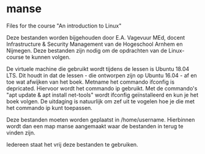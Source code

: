 # manse
Files for the course "An introduction to Linux"

Deze bestanden worden bijgehouden door E.A. Vagevuur MEd, docent Infrastructure & Security Management van de Hogeschool Arnhem en Nijmegen. Deze bestanden zijn nodig om de opdrachten van de Linux-course te kunnen volgen.

De virtuele machine die gebruikt wordt tijdens de lessen is Ubuntu 18.04 LTS. Dit houdt in dat de lessen - die ontworpen zijn op Ubuntu 16.04 - af en toe wat afwijken van het boek. Metname het commando ifconfig is depricated. Hiervoor wordt het commando ip gebruikt. Met de commando's "apt update & apt install net-tools" wordt ifconfig geïnstalleerd en kun je het boek volgen. De uitdaging is natuurlijk om zef uit te vogelen hoe je die met het commando ip kunt toepassen.

Deze bestanden moeten worden geplaatst in /home/username. Hierbinnen wordt dan een map manse aangemaakt waar de bestanden in terug te vinden zijn.

Iedereen staat het vrij deze bestanden te gebruiken.
